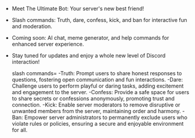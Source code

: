 - Meet The Ultimate Bot: Your server's new best friend!
- Slash commands: Truth, dare, confess, kick, and ban for interactive fun and moderation.
- Coming soon: AI chat, meme generator, and help commands for enhanced server experience.
- Stay tuned for updates and enjoy a whole new level of Discord interaction!

  slash commands=
-Truth: Prompt users to share honest responses to questions, fostering open communication and fun interactions.
-Dare: Challenge users to perform playful or daring tasks, adding excitement and engagement to the server.
-Confess: Provide a safe space for users to share secrets or confessions anonymously, promoting trust and connection.
-Kick: Enable server moderators to remove disruptive or unwanted members from the server, maintaining order and harmony.
-Ban: Empower server administrators to permanently exclude users who violate rules or policies, ensuring a secure and enjoyable environment for all.
